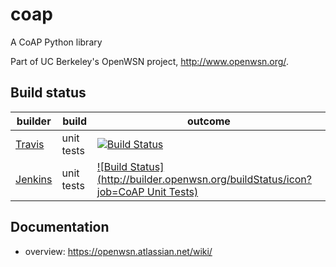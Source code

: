 coap
====

A CoAP Python library

Part of UC Berkeley's OpenWSN project, http://www.openwsn.org/.

Build status
------------

|              builder                                            |      build            | outcome
| --------------------------------------------------------------- | --------------------- | -------
| [Travis](https://travis-ci.org/openwsn-berkeley/coap)           | unit tests            | [![Build Status](https://travis-ci.org/openwsn-berkeley/coap.png?branch=develop)](https://travis-ci.org/openwsn-berkeley/coap)
| [Jenkins](http://builder.openwsn.org/job/CoAP%20Unit%20Tests/)  | unit tests            | [![Build Status](http://builder.openwsn.org/buildStatus/icon?job=CoAP Unit Tests)](http://builder.openwsn.org/job/CoAP%20Unit%20Tests/)

Documentation
-------------

- overview: https://openwsn.atlassian.net/wiki/

